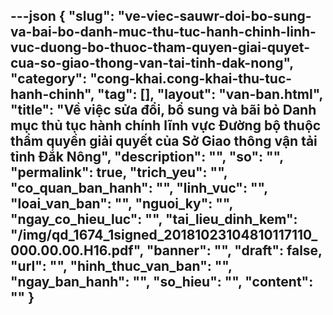 ---json
{
    "slug": "ve-viec-sauwr-doi-bo-sung-va-bai-bo-danh-muc-thu-tuc-hanh-chinh-linh-vuc-duong-bo-thuoc-tham-quyen-giai-quyet-cua-so-giao-thong-van-tai-tinh-dak-nong",
    "category": "cong-khai.cong-khai-thu-tuc-hanh-chinh",
    "tag": [],
    "layout": "van-ban.html",
    "title": "Về việc sửa đổi, bổ sung và bãi bỏ Danh mục thủ tục hành chính lĩnh vực Đường bộ thuộc thẩm quyền giải quyết của Sở Giao thông vận tải tỉnh Đắk Nông",
    "description": "",
    "so": "",
    "permalink": true,
    "trich_yeu": "",
    "co_quan_ban_hanh": "",
    "linh_vuc": "",
    "loai_van_ban": "",
    "nguoi_ky": "",
    "ngay_co_hieu_luc": "",
    "tai_lieu_dinh_kem": "/img/qd_1674_1signed_20181023104810117110_000.00.00.H16.pdf",
    "banner": "",
    "draft": false,
    "url": "",
    "hinh_thuc_van_ban": "",
    "ngay_ban_hanh": "",
    "so_hieu": "",
    "__content__": ""
}
---
